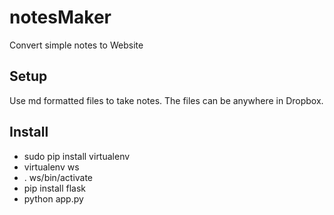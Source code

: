 # notesMaker
Convert simple notes to Website

## Setup

  Use md formatted files to take notes. The files can be anywhere in Dropbox.

## Install

  - sudo pip install virtualenv
  - virtualenv ws
  - . ws/bin/activate
  - pip install flask
  - python app.py
